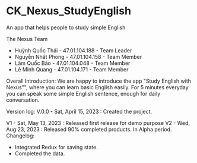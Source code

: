 # CK_Nexus_StudyEnglish
 An app that helps people to study simple English

 The Nexus Team
 - Huỳnh Quốc Thái - 47.01.104.188 - Team Leader
 - Nguyễn Nhất Phong - 47.01.104.158 - Team Member
 - Lâm Quốc Bảo - 47.01.104.048 - Team Member
 - Lê Minh Quang - 47.01.104.171 - Team Member

Overall Introduction:
We are happy to introduce the app "Study English with Nexus"", where you can learn basic English easily. For 5 minutes everyday you can speak some simple English sentence, enough for daily conversation.


Version log:
V.0.0 - Sat, April 15, 2023 : Created the project.

V1 - Sat, May 13, 2023 : Released first release for demo purpose
V2 - Wed, Aug 23, 2023 : Released 90% completed products. In Alpha period.
Changelog:
- Integrated Redux for saving state.
- Completed the data.
